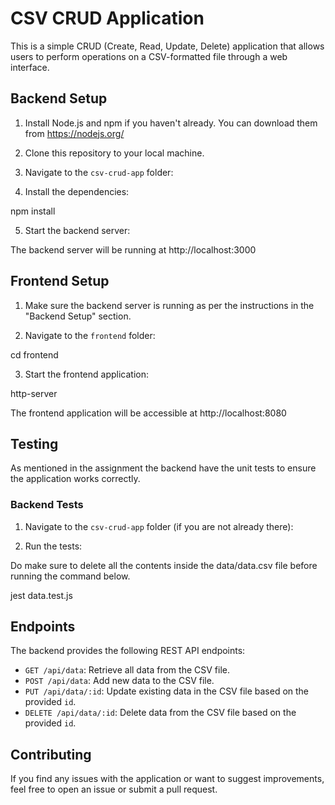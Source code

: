 # CSV CRUD Application

This is a simple CRUD (Create, Read, Update, Delete) application that allows users to perform operations on a CSV-formatted file through a web interface.

## Backend Setup

1. Install Node.js and npm if you haven't already. You can download them from https://nodejs.org/

2. Clone this repository to your local machine.

3. Navigate to the `csv-crud-app` folder:

4. Install the dependencies:

npm install

5. Start the backend server:

The backend server will be running at http://localhost:3000

## Frontend Setup

1. Make sure the backend server is running as per the instructions in the "Backend Setup" section.

2. Navigate to the `frontend` folder:

cd frontend

3. Start the frontend application:

http-server

The frontend application will be accessible at http://localhost:8080

## Testing

As mentioned in the assignment the backend have the unit tests to ensure the application works correctly.

### Backend Tests

1. Navigate to the `csv-crud-app` folder (if you are not already there):

2. Run the tests:

Do make sure to delete all the contents inside the data/data.csv file before running the command below.

jest data.test.js

## Endpoints

The backend provides the following REST API endpoints:

- `GET /api/data`: Retrieve all data from the CSV file.
- `POST /api/data`: Add new data to the CSV file.
- `PUT /api/data/:id`: Update existing data in the CSV file based on the provided `id`.
- `DELETE /api/data/:id`: Delete data from the CSV file based on the provided `id`.

## Contributing

If you find any issues with the application or want to suggest improvements, feel free to open an issue or submit a pull request.
